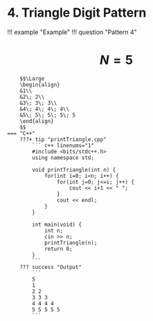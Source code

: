 # 4. Triangle Digit Pattern

!!! example "Example"
    !!! question "Pattern 4"
        <h1 align="center">$N = 5$</h1>
        
        $$\Large
        \begin{align}
        &1\\
        &2\; 2\\
        &3\; 3\; 3\\
        &4\; 4\; 4\; 4\\
        &5\; 5\; 5\; 5\; 5
        \end{align}
        $$
    === "C++"
        ???+ tip "printTriangle.cpp"
            ``` c++ linenums="1"
            #include <bits/stdc++.h>
            using namespace std;

            void printTriangle(int n) {
                for(int i=0; i<n; i++) {
                    for(int j=0; j<=i; j++) {
                        cout << i+1 << " ";
                    }
                    cout << endl;
                }
            }

            int main(void) {
                int n;
                cin >> n;
                printTriangle(n);
                return 0;
            }
            ```
        ??? success "Output"
            ```
            5
            1
            2 2 
            3 3 3 
            4 4 4 4 
            5 5 5 5 5
            ```